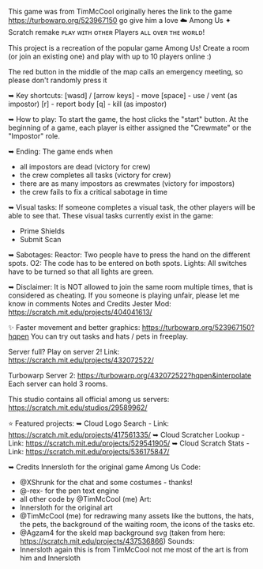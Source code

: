 This game was from TimMcCool originally heres the link to the game https://turbowarp.org/523967150 go give him a love ☁️ Among Us ✦ Scratch remake
ᴘʟᴀʏ ᴡɪᴛʜ ᴏᴛʜᴇʀ Players ᴀʟʟ ᴏᴠᴇʀ ᴛʜᴇ ᴡᴏʀʟᴅ!

This project is a recreation of the popular game Among Us! Create a room (or join an existing one) and play with up to 10 players online :)

The red button in the middle of the map calls an emergency meeting, so please don't randomly press it

➥ Key shortcuts:
[wasd] / [arrow keys] - move
[space] - use / vent (as impostor)
[r] - report body
[q] - kill (as impostor)

➥ How to play:
To start the game, the host clicks the "start" button.
At the beginning of a game, each player is either assigned the "Crewmate" or the "Impostor" role.

➥ Ending:
The game ends when
- all impostors are dead (victory for crew)
- the crew completes all tasks (victory for crew)
- there are as many impostors as crewmates (victory for impostors)
- the crew fails to fix a critical sabotage in time

➥ Visual tasks:
If someone completes a visual task, the other players will be able to see that.
These visual tasks currently exist in the game:
- Prime Shields
- Submit Scan

➥ Sabotages:
Reactor: Two people have to press the hand on the different spots.
O2: The code has to be entered on both spots.
Lights: All switches have to be turned so that all lights are green.

➥ Disclaimer:
It is NOT allowed to join the same room multiple times, that is considered as cheating. If you someone is playing unfair, please let me know in comments
Notes and Credits
Jester Mod: https://scratch.mit.edu/projects/404041613/

✨ Faster movement and better graphics:
https://turbowarp.org/523967150?hqpen
You can try out tasks and hats / pets in freeplay.

Server full? Play on server 2! Link:
https://scratch.mit.edu/projects/432072522/

Turbowarp Server 2:
https://turbowarp.org/432072522?hqpen&interpolate
Each server can hold 3 rooms.

This studio contains all official among us servers:
https://scratch.mit.edu/studios/29589962/

⭐ Featured projects:
➥ Cloud Logo Search - Link:
https://scratch.mit.edu/projects/417561335/
➥ Cloud Scratcher Lookup - Link:
https://scratch.mit.edu/projects/529541905/
➥ Cloud Scratch Stats - Link:
https://scratch.mit.edu/projects/536175847/

➥ Credits
Innersloth for the original game Among Us
Code:
- @XShrunk for the chat and some costumes - thanks!
- @-rex- for the pen text engine
- all other code by @TimMcCool (me)
Art:
- Innersloth for the original art
- @TimMcCool (me) for redrawing many assets like the buttons, the hats, the pets, the background of the waiting room, the icons of the tasks etc.
- @Agzam4 for the skeld map background svg (taken from here: https://scratch.mit.edu/projects/437536866)
Sounds:
- Innersloth 
again this is from TimMcCool not me most of the art is from him and Innersloth
